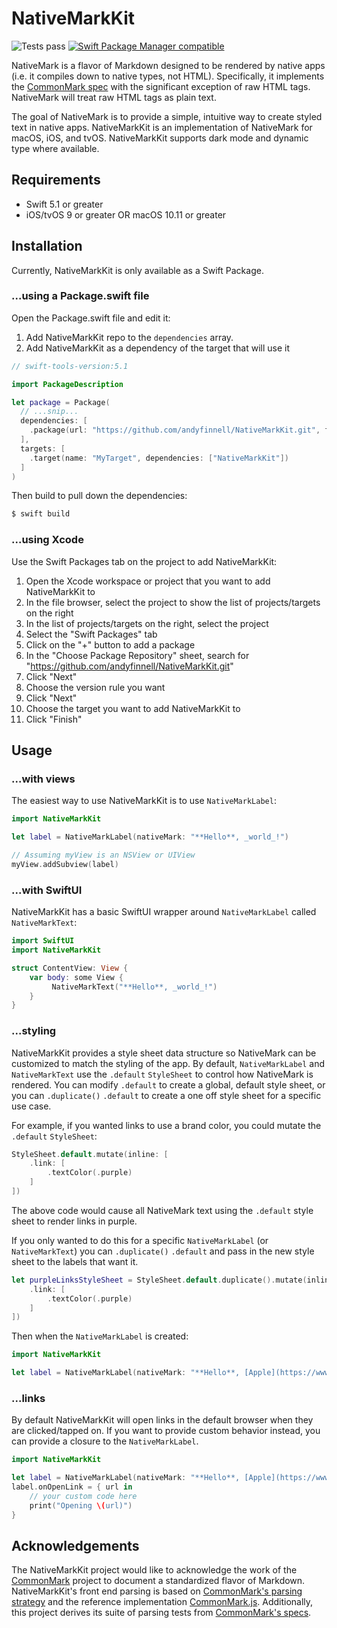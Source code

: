 # NativeMarkKit
![Tests pass](https://github.com/andyfinnell/NativeMarkKit/workflows/swift/badge.svg) [![Swift Package Manager compatible](https://img.shields.io/badge/Swift%20Package%20Manager-compatible-brightgreen.svg)](https://github.com/apple/swift-package-manager)

NativeMark is a flavor of Markdown designed to be rendered by native apps (i.e. it compiles down to native types, not HTML). Specifically, it implements the [CommonMark spec](https://spec.commonmark.org/0.29/) with the significant exception of raw HTML tags. NativeMark will treat raw HTML tags as plain text.

The goal of NativeMark is to provide a simple, intuitive way to create styled text in native apps. NativeMarkKit is an implementation of NativeMark for macOS, iOS, and tvOS. NativeMarkKit supports dark mode and dynamic type where available.

## Requirements

- Swift 5.1 or greater
- iOS/tvOS 9 or greater OR macOS 10.11 or greater

## Installation

Currently, NativeMarkKit is only available as a Swift Package.

### ...using a Package.swift file

Open the Package.swift file and edit it:

1. Add NativeMarkKit repo to the `dependencies` array.
1. Add NativeMarkKit as a dependency of the target that will use it

```Swift
// swift-tools-version:5.1

import PackageDescription

let package = Package(
  // ...snip...
  dependencies: [
    .package(url: "https://github.com/andyfinnell/NativeMarkKit.git", from: "1.0.0")
  ],
  targets: [
    .target(name: "MyTarget", dependencies: ["NativeMarkKit"])
  ]
)
```

Then build to pull down the dependencies:

```Bash
$ swift build
```

### ...using Xcode

Use the Swift Packages tab on the project to add NativeMarkKit:

1. Open the Xcode workspace or project that you want to add NativeMarkKit to
1. In the file browser, select the project to show the list of projects/targets on the right
1. In the list of projects/targets on the right, select the project
1. Select the "Swift Packages" tab
1. Click on the "+" button to add a package
1. In the "Choose Package Repository" sheet, search for  "https://github.com/andyfinnell/NativeMarkKit.git"
1. Click "Next"
1. Choose the version rule you want
1. Click "Next"
1. Choose the target you want to add NativeMarkKit to
1. Click "Finish"

## Usage 

### ...with views

The easiest way to use NativeMarkKit is to use `NativeMarkLabel`:

```Swift
import NativeMarkKit

let label = NativeMarkLabel(nativeMark: "**Hello**, _world_!")

// Assuming myView is an NSView or UIView
myView.addSubview(label)
```

### ...with SwiftUI

NativeMarkKit has a basic SwiftUI wrapper around `NativeMarkLabel` called `NativeMarkText`:

```Swift
import SwiftUI
import NativeMarkKit

struct ContentView: View {
    var body: some View {
         NativeMarkText("**Hello**, _world_!")
    }
}
```

### ...styling

NativeMarkKit provides a style sheet data structure so NativeMark can be customized to match the styling of the app. By default, `NativeMarkLabel` and `NativeMarkText` use the `.default` `StyleSheet` to control how NativeMark is rendered. You can modify `.default` to create a global, default style sheet, or you can `.duplicate()` `.default` to create a one off style sheet for a specific use case.

For example, if you wanted links to use a brand color, you could mutate the `.default` `StyleSheet`:

```Swift
StyleSheet.default.mutate(inline: [
    .link: [
        .textColor(.purple)
    ]
])
```

The above code would cause all NativeMark text using the `.default` style sheet to render links in purple.

If you only wanted to do this for a specific `NativeMarkLabel` (or `NativeMarkText`) you can `.duplicate()` `.default` and pass in the new style sheet to the labels that want it.

```Swift
let purpleLinksStyleSheet = StyleSheet.default.duplicate().mutate(inline: [
    .link: [
        .textColor(.purple)
    ]
])
```

Then when the `NativeMarkLabel` is created:

```Swift
import NativeMarkKit

let label = NativeMarkLabel(nativeMark: "**Hello**, [Apple](https://www.apple.com)!", styleSheet: purpleLinksStyleSheet)

```

### ...links

By default NativeMarkKit will open links in the default browser when they are clicked/tapped on. If you want to provide custom behavior instead, you can provide a closure to the `NativeMarkLabel`.

```Swift
import NativeMarkKit

let label = NativeMarkLabel(nativeMark: "**Hello**, [Apple](https://www.apple.com)!")
label.onOpenLink = { url in
    // your custom code here
    print("Opening \(url)")
}
```

## Acknowledgements

The NativeMarkKit project would like to acknowledge the work of the [CommonMark](https://commonmark.org/) project to document a standardized flavor of Markdown. NativeMarkKit's front end parsing is based on [CommonMark's parsing strategy](https://spec.commonmark.org/0.29/#appendix-a-parsing-strategy) and the reference implementation [CommonMark.js](https://github.com/commonmark/commonmark.js). Additionally, this project derives its suite of parsing tests from [CommonMark's specs](https://spec.commonmark.org/0.29/spec.json).
